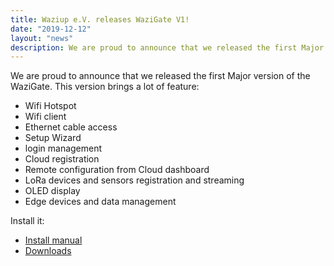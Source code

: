 ```yaml
---
title: Waziup e.V. releases WaziGate V1!
date: "2019-12-12"
layout: "news"
description: We are proud to announce that we released the first Major version of the WaziGate.
---
```


We are proud to announce that we released the first Major version of the WaziGate.
This version brings a lot of feature:
- Wifi Hotspot
- Wifi client
- Ethernet cable access
- Setup Wizard
- login management
- Cloud registration
- Remote configuration from Cloud dashboard
- LoRa devices and sensors registration and streaming
- OLED display
- Edge devices and data management

Install it:

- [Install manual](/documentation/wazigate/user-manual)
- [Downloads](/downloads/#wazigate)

